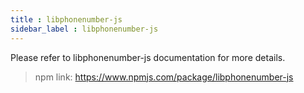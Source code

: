 ```yaml
---
title : libphonenumber-js
sidebar_label : libphonenumber-js
---
```


Please refer to libphonenumber-js documentation for more details.

> npm link: https://www.npmjs.com/package/libphonenumber-js
